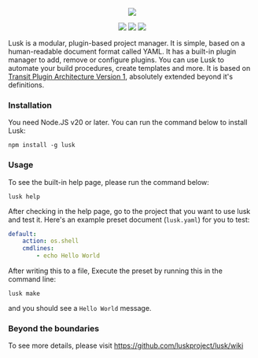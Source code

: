 <p align="center"><picture>
  <source media="(prefers-color-scheme: dark)" srcset="https://github.com/user-attachments/assets/8b750a5e-2c4d-42ae-a67c-3a0cb48b6889">
  <source media="(prefers-color-scheme: light)" srcset="https://github.com/user-attachments/assets/2247cca5-3270-4966-9a8d-25f33ef5fca8">
  <img src="https://github.com/user-attachments/assets/2247cca5-3270-4966-9a8d-25f33ef5fca8" />
</picture></p>

<p align="center">
  <img src="https://img.shields.io/github/commit-activity/w/luskproject/lusk?style=flat-square&label=Commit%20Activity&labelColor=%23202020&color=%23C0C0C0&cacheSeconds=10" />
  <img src="https://img.shields.io/github/issues/luskproject/lusk?style=flat-square&label=Open%20Issues&labelColor=%23202020&color=%23C0C0C0&cacheSeconds=10" />
  <img src="https://img.shields.io/github/license/luskproject/lusk?style=flat-square&label=License&labelColor=%23202020&color=%23C0C0C0&cacheSeconds=10" />
</p>
Lusk is a modular, plugin-based project manager. It is simple, based on a human-readable document format called YAML. It has a built-in plugin manager to add, remove or configure plugins. You can use Lusk to automate your build procedures, create templates and more. It is based on <a href="https://github.com/apidevel/transit-proposal/blob/main/PROPOSAL-VERSION_1.md">Transit Plugin Architecture Version 1</a>, absolutely extended beyond it's definitions.

### Installation
You need Node.JS v20 or later. You can run the command below to install Lusk:
```
npm install -g lusk
```

### Usage
To see the built-in help page, please run the command below:
```
lusk help
```
After checking in the help page, go to the project that you want to use lusk and test it. Here's an example preset document (`lusk.yaml`) for you to test:
```yaml
default:
    action: os.shell
    cmdlines:
        - echo Hello World
```
After writing this to a file, Execute the preset by running this in the command line:
```
lusk make
```
and you should see a `Hello World` message.

### Beyond the boundaries
To see more details, please visit https://github.com/luskproject/lusk/wiki
